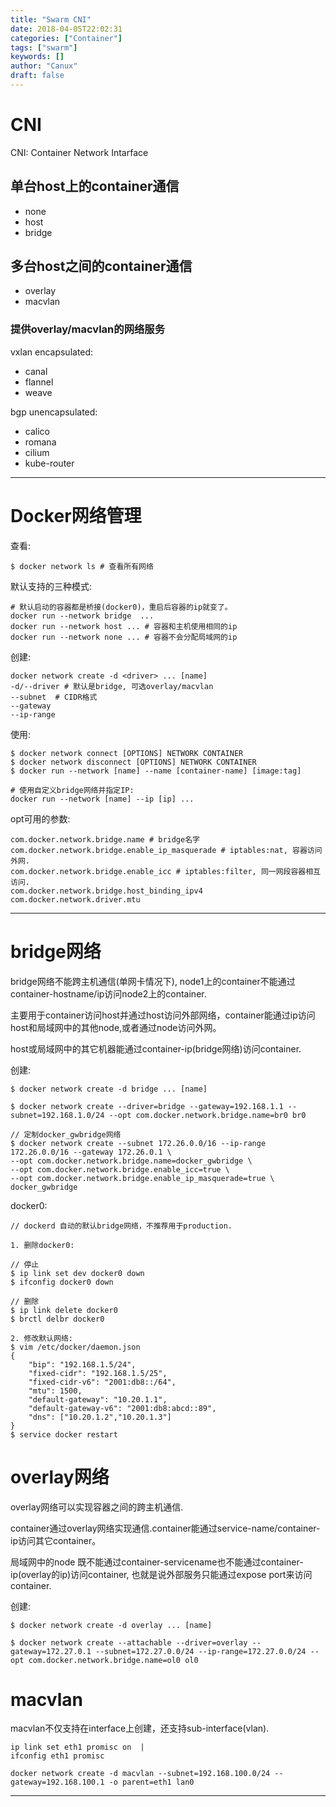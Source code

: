 ```yaml
---
title: "Swarm CNI"
date: 2018-04-05T22:02:31
categories: ["Container"]
tags: ["swarm"]
keywords: []
author: "Canux"
draft: false
---
```


# CNI

CNI: Container Network Intarface

## 单台host上的container通信

* none
* host
* bridge

## 多台host之间的container通信

* overlay
* macvlan

### 提供overlay/macvlan的网络服务

vxlan encapsulated:

* canal
* flannel
* weave

bgp unencapsulated:

* calico
* romana
* cilium
* kube-router

***

# Docker网络管理

查看:

    $ docker network ls # 查看所有网络

默认支持的三种模式: 

    # 默认启动的容器都是桥接(docker0)，重启后容器的ip就变了。
    docker run --network bridge  ...
    docker run --network host ... # 容器和主机使用相同的ip
    docker run --network none ... # 容器不会分配局域网的ip

创建:

    docker network create -d <driver> ... [name]
    -d/--driver # 默认是bridge, 可选overlay/macvlan
    --subnet  # CIDR格式
    --gateway
    --ip-range

使用:

    $ docker network connect [OPTIONS] NETWORK CONTAINER
    $ docker network disconnect [OPTIONS] NETWORK CONTAINER
    $ docker run --network [name] --name [container-name] [image:tag]

    # 使用自定义bridge网络并指定IP:
    docker run --network [name] --ip [ip] ...

opt可用的参数:

    com.docker.network.bridge.name # bridge名字
    com.docker.network.bridge.enable_ip_masquerade # iptables:nat, 容器访问外网.
    com.docker.network.bridge.enable_icc # iptables:filter, 同一网段容器相互访问.
    com.docker.network.bridge.host_binding_ipv4
    com.docker.network.driver.mtu

***

# bridge网络

bridge网络不能跨主机通信(单网卡情况下), node1上的container不能通过container-hostname/ip访问node2上的container.

主要用于container访问host并通过host访问外部网络，container能通过ip访问host和局域网中的其他node,或者通过node访问外网。

host或局域网中的其它机器能通过container-ip(bridge网络)访问container.

创建:

    $ docker network create -d bridge ... [name]

    $ docker network create --driver=bridge --gateway=192.168.1.1 --subnet=192.168.1.0/24 --opt com.docker.network.bridge.name=br0 br0

    // 定制docker_gwbridge网络
    $ docker network create --subnet 172.26.0.0/16 --ip-range 172.26.0.0/16 --gateway 172.26.0.1 \ 
    --opt com.docker.network.bridge.name=docker_gwbridge \
    --opt com.docker.network.bridge.enable_icc=true \ 
    --opt com.docker.network.bridge.enable_ip_masquerade=true \ 
    docker_gwbridge

docker0:

    // dockerd 自动的默认bridge网络，不推荐用于production.

    1. 删除docker0:

    // 停止
    $ ip link set dev docker0 down
    $ ifconfig docker0 down

    // 删除
    $ ip link delete docker0
    $ brctl delbr docker0

    2. 修改默认网络:
    $ vim /etc/docker/daemon.json
    {
        "bip": "192.168.1.5/24",
        "fixed-cidr": "192.168.1.5/25",
        "fixed-cidr-v6": "2001:db8::/64",
        "mtu": 1500,
        "default-gateway": "10.20.1.1",
        "default-gateway-v6": "2001:db8:abcd::89",
        "dns": ["10.20.1.2","10.20.1.3"]
    }
    $ service docker restart

# overlay网络

overlay网络可以实现容器之间的跨主机通信.

container通过overlay网络实现通信.container能通过service-name/container-ip访问其它container。

局域网中的node 既不能通过container-servicename也不能通过container-ip(overlay的ip)访问container, 也就是说外部服务只能通过expose port来访问container.

创建:

    $ docker network create -d overlay ... [name]

    $ docker network create --attachable --driver=overlay --gateway=172.27.0.1 --subnet=172.27.0.0/24 --ip-range=172.27.0.0/24 --opt com.docker.network.bridge.name=ol0 ol0

# macvlan

macvlan不仅支持在interface上创建，还支持sub-interface(vlan).

    ip link set eth1 promisc on  |  
    ifconfig eth1 promisc 

    docker network create -d macvlan --subnet=192.168.100.0/24 --gateway=192.168.100.1 -o parent=eth1 lan0

***